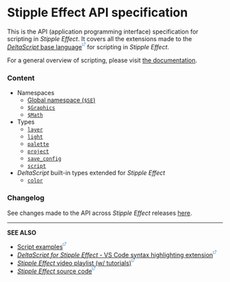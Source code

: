 # Stipple Effect API specification

This is the API (application programming interface) specification for scripting in *Stipple Effect*. It covers all the extensions made to the [*DeltaScript* base language![](./assets/external.png)](https://github.com/jbunke/deltascript) for scripting in *Stipple Effect*.

For a general overview of scripting, please visit [the documentation](../docs/scripting.md).

### Content

* Namespaces
  * [Global namespace (`$SE`)](global.md)
  * [`$Graphics`](graphics.md)
  * [`$Math`](math.md)
* Types
  * [`layer`](layer.md)
  * [`light`](light.md)
  * [`palette`](palette.md)
  * [`project`](project.md)
  * [`save_config`](save_config.md)
  * [`script`](script.md)
* *DeltaScript* built-in types extended for *Stipple Effect*
  * [`color`](color.md)

### Changelog

See changes made to the API across *Stipple Effect* releases [here](changelog.md).

---

**SEE ALSO**

* [Script examples![](./assets/external.png)](https://github.com/stipple-effect/script-examples)
* [*DeltaScript for Stipple Effect* - VS Code syntax highlighting extension![](./assets/external.png)](https://marketplace.visualstudio.com/items?itemName=jordanbunke.deltascript-for-stipple-effect)
* [*Stipple Effect* video playlist (w/ tutorials)![](./assets/external.png)](https://www.youtube.com/playlist?list=PLy71S74rTLnPEwYYtAXvh2er8QBvWIwRL)
* [*Stipple Effect* source code![](./assets/external.png)](https://github.com/stipple-effect/stipple-effect)
